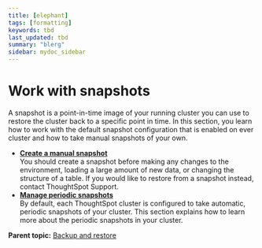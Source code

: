 ```yaml
---
title: [elephant]
tags: [formatting]
keywords: tbd
last_updated: tbd
summary: "blerg"
sidebar: mydoc_sidebar
---
```

# Work with snapshots

A snapshot is a point-in-time image of your running cluster you can use to restore the cluster back to a specific point in time. In this section, you learn how to work with the default snapshot configuration that is enabled on ever cluster and how to take manual snapshots of your own.

-   **[Create a manual snapshot](../../admin/backup_restore/take_snapshot.html)**  
You should create a snapshot before making any changes to the environment, loading a large amount of new data, or changing the structure of a table. If you would like to restore from a snapshot instead, contact ThoughtSpot Support.
-   **[Manage periodic snapshots](../../admin/backup_restore/configure_periodic_snapshots.html)**  
By default, each ThoughtSpot cluster is configured to take automatic, periodic snapshots of your cluster. This section explains how to learn more about the periodic snapshots in your cluster.

**Parent topic:** [Backup and restore](../../admin/backup_restore/intro_backup_restore.html)

